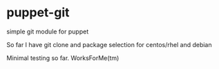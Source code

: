puppet-git
==========

simple git module for puppet

So far I have git clone and package selection for centos/rhel and debian

Minimal testing so far. WorksForMe(tm)
